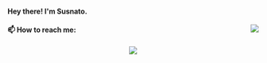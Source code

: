 #### Hey there! I'm Susnato.
<img align="right" src="https://github-readme-stats.vercel.app/api?username=susnato">


#### 📫 How to reach me: 
<p align="center">
  <a href = "susnatodhar10@gmail.com? subject = Contact&body = Message"> <img src = "https://img.icons8.com/color/gmail"> </a>
</p>




